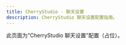 ```yaml
---
title: CherryStudio · 聊天设置
description: CherryStudio 聊天设置配置指南。
---
```


此页面为"CherryStudio 聊天设置"配置（占位）。